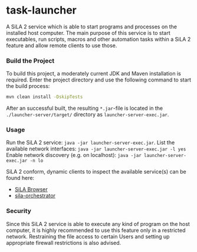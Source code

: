 # task-launcher

A SiLA 2 service which is able to start programs and processes on the installed host computer. The 
main purpose of this service is to start executables, run scripts, macros and other automation tasks
within a SiLA 2 feature and allow remote clients to use those.


### Build the Project

To build this project, a moderately current JDK and Maven installation is required.
Enter the project directory and use the following command to start the build process:

```bash
mvn clean install -DskipTests
```

After an successful built, the resulting `*.jar`-file is located in the `./launcher-server/target/` 
directory as `launcher-server-exec.jar`.


### Usage

Run the SiLA 2 service: `java -jar launcher-server-exec.jar`.
List the available network interfaces: `java -jar launcher-server-exec.jar -l yes`
Enable network discovery (e.g. on localhost): `java -jar launcher-server-exec.jar -n lo`

SiLA 2 conform, dynamic clients to inspect the available service(s) can be found here:
* [SiLA Browser](https://unitelabs.ch/technology/plug-and-play/sila-browser/)
* [sila-orchestrator](https://github.com/FlorianBauer/sila-orchestrator)


### Security

Since this SiLA 2 service is able to execute any kind of program on the host computer, it is highly 
recommended to use this feature only in a restricted network. Restraining the file access to 
certain Users and setting up appropriate firewall restrictions is also advised.
